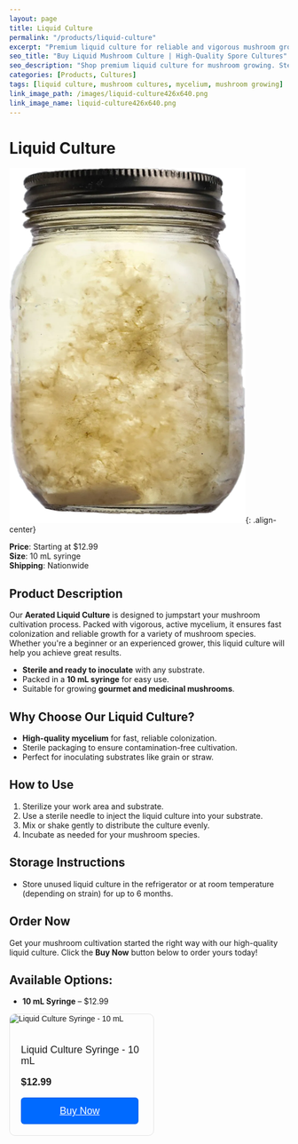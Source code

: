 ```yaml
---
layout: page
title: Liquid Culture
permalink: "/products/liquid-culture"
excerpt: "Premium liquid culture for reliable and vigorous mushroom growth. Perfect for beginners and advanced cultivators."
seo_title: "Buy Liquid Mushroom Culture | High-Quality Spore Cultures"
seo_description: "Shop premium liquid culture for mushroom growing. Sterile and ready-to-use cultures for fast, reliable mycelium growth."
categories: [Products, Cultures]
tags: [liquid culture, mushroom cultures, mycelium, mushroom growing]
link_image_path: /images/liquid-culture426x640.png
link_image_name: liquid-culture426x640.png
---
```


# Liquid Culture

![liquid-culture426x640.png](/images/liquid-culture426x640.png){: .align-center}

**Price**: Starting at $12.99  
**Size**: 10 mL syringe  
**Shipping**: Nationwide  

## Product Description
Our **Aerated Liquid Culture** is designed to jumpstart your mushroom cultivation process. Packed with vigorous, active mycelium, it ensures fast colonization and reliable growth for a variety of mushroom species. Whether you're a beginner or an experienced grower, this liquid culture will help you achieve great results.

- **Sterile and ready to inoculate** with any substrate.  
- Packed in a **10 mL syringe** for easy use.  
- Suitable for growing **gourmet and medicinal mushrooms**.

## Why Choose Our Liquid Culture?
- **High-quality mycelium** for fast, reliable colonization.  
- Sterile packaging to ensure contamination-free cultivation.  
- Perfect for inoculating substrates like grain or straw.

## How to Use
1. Sterilize your work area and substrate.  
2. Use a sterile needle to inject the liquid culture into your substrate.  
3. Mix or shake gently to distribute the culture evenly.  
4. Incubate as needed for your mushroom species.

## Storage Instructions
- Store unused liquid culture in the refrigerator or at room temperature (depending on strain) for up to 6 months.  

## Order Now
Get your mushroom cultivation started the right way with our high-quality liquid culture. Click the **Buy Now** button below to order yours today!  

## **Available Options:**
- **10 mL Syringe** – $12.99  

<div style="
  overflow: auto;
  display: flex;
  flex-direction: column;
  justify-content: flex-end;
  align-items: center;
  width: 259px;
  border: 1px solid rgba(0, 0, 0, 0.1);
  box-shadow: -2px 10px 5px rgba(0, 0, 0, 0);
  border-radius: 10px;
  font-family: SQ Market, SQ Market, Helvetica, Arial, sans-serif;
  " class="cart_div">
    <img src="https://items-images-production.s3.us-west-2.amazonaws.com/files/f7832105b87a3937dec91a6d58fa1f1317656fc2/original.png" alt="Liquid Culture Syringe - 10 mL" onerror="this.style.display='none'" style="width: 100%;">
  <div style="padding: 20px;">
      <p style="
    font-size: 18px;
    line-height: 20px;
  ">Liquid Culture Syringe - 10 mL</p>
      <p style="
    font-size: 18px;
    line-height: 20px;
    font-weight: 600;
  ">$12.99</p>
    <a target="_blank" href="https://square.link/u/Ce9qsPQz?src=embed" style="
    display: inline-block;
    font-size: 18px;
    line-height: 48px;
    height: 48px;
    color: #ffffff;
    min-width: 212px;
    background-color: #006aff;
    text-align: center;
    box-shadow: 0 0 0 1px rgba(0,0,0,.1) inset;
    border-radius: 6px;
  ">Buy Now</a>
  </div>
</div>

<!-- **[Buy Now](#)** -->

<!-- ### Customer Reviews
> *"Fantastic results! Colonization was quick and strong."* – Lisa W.  
> *"The cultures are clean and easy to use. Highly recommend!"* – Matt T. -->